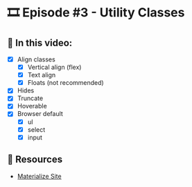 # 🎞️ Episode #3 - Utility Classes

## 📝 In this video:
- [x] Align classes
  - [x] Vertical align (flex)
  - [x] Text align
  - [x] Floats (not recommended)
- [x] Hides
- [x] Truncate
- [x] Hoverable
- [x] Browser default
  - [x] ul
  - [x] select
  - [x] input

## 🔗 Resources
- [Materialize Site](https://materializecss.com/)
